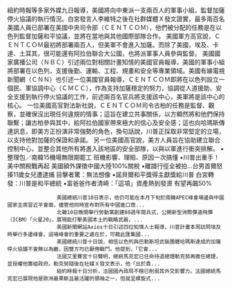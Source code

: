 
紐約時報等多家外媒九日報導，美國將向中東派一支兩百人的軍事小組，監督加薩停火協議的執行情況。白宮發言人李維特之後在社群媒體Ｘ發文證實，最多兩百名美國人員已部署在美國中央司令部（ＣＥＮＴＣＯＭ），他們被分配的任務是在以色列監督加薩和平協議，並將在當地與其他國際部隊合作。
美國軍方高官說，ＣＥＮＴＣＯＭ最初將部署兩百人，但美軍不會進入加薩。而除了美國，埃及、卡達、土耳其，很可能還有阿拉伯聯合大公國，也將派軍事人員參與監督。
美國國家廣播公司（ＮＢＣ）引述兩位對相關計畫知情的美國官員報導，美國的軍事小組將部署在以色列，支援後勤、運輸、工程、規畫和安全等專業領域。美國有線電視新聞網（ＣＮＮ）也引述一位美國官員報導，ＣＥＮＴＣＯＭ即將在以色列設立一個民、軍協調中心（ＣＭＣＣ），作為支持加薩穩定的努力，協調從人道援助、安全支援到執行停火協議的工作，前述兩百名官兵將支援該中心，美軍將是該中心的核心。
一位美國高官對法新社說，ＣＥＮＴＣＯＭ司令古柏的任務是監督、觀察，並確保沒出現任何違規的情事；這旨在建立共事關係，以方顯然將和他們保持聯繫；讓古柏參與其中，給阿拉伯國家帶來極大的信心及安全感；這也向哈瑪斯傳達訊息，即美方正扮演非常強勢的角色，換句話說，川普正採取非常堅定的立場，以支持他對加薩的保證和承諾。
另一位美國高官說，美方人員旨在協助建立聯合控制中心，並整合其他所有將進入該地區的安全部隊，以與以軍進行衝突排解。
 ▪整理包／南韓15機場無限期罷工 班機影響、理賠、原因一次搞懂
 ▪川普出重手！美中關稅戰再起 美國額外課徵中國大陸100%關稅
 ▪離譜行徑全被拍…台男首爾怒揍11歲女兒遭逮捕 目擊者驚：無法想像
 ▪諾貝爾和平獎得主獻獎給川普 白宮轉發：川普是和平總統
 ▪富爸爸作者清崎：「這項」資產熱到發燙 有望再飆50%

                    美國總統川普10日表示，他仍可能在本月下旬於南韓APEC峰會場邊與中國國家主席習近平會面，儘管他同時宣布對所有中國進口商...                  
                    北韓10日晚間舉行勞動黨創建80週年閱兵式，公開新型洲際彈道飛彈（ICBM）「火星20」，展現能打擊美國本土的戰略武器，...                  
                    美國新聞網站Axios十日引述四位知情人士報導，川普計畫本周訪問埃及時舉行多邊峰會。這場峰會的重要之處在於，可藉此匯集國...                  
                    美國總統川普十日說，相信以色列與巴勒斯坦武裝團體哈瑪斯達成的加薩停火協議不會無以為繼，因雙方均已厭倦戰鬥。他提到，「它會...                  
                    法國艾里賽宮十日聲明，總統馬克宏已任命待退總理勒克努再擔任總理，並授權他籌組政府。勒克努隨後在社媒Ｘ發文表示，他「出於責...                  
                    紐約時報十日分析，法國國內政局不穩已削弱其外交影響力。法國總統馬克宏已展現他是歐洲最果斷且最活躍的領袖之一，但就呈螺旋式...                  